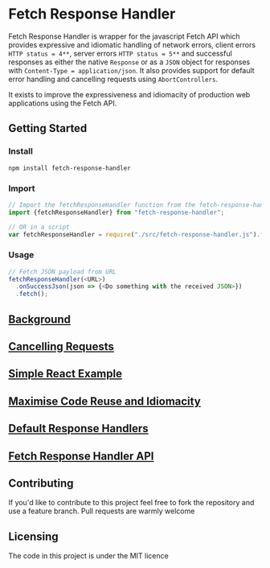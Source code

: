 # Fetch Response Handler

Fetch Response Handler is  wrapper for the javascript Fetch API which provides expressive and idiomatic handling of network errors, client errors `HTTP status = 4**`, server errors `HTTP status = 5**` and successful responses as either the native `Response` or as a `JSON` object for responses with `Content-Type = application/json`.
It also provides support for default error handling and cancelling requests using `AbortControllers`.

It exists to improve the expressiveness and idiomacity of production web applications using the Fetch API. 

## Getting Started

### Install

```
npm install fetch-response-handler
```

### Import

```javascript
// Import the fetchResponseHandler function from the fetch-response-handler package in a module
import {fetchResponseHandler} from "fetch-response-handler";

// OR in a script
var fetchResponseHandler = require("./src/fetch-response-handler.js").fetchResponseHandler;
```

### Usage

```javascript
// Fetch JSON payload from URL
fetchResponseHandler(<URL>)
  .onSuccessJson(json => {<Do something with the received JSON>})
  .fetch();
```

## [Background](./docs/REQUIREMENT.md)

## [Cancelling Requests](./docs/CANCEL_REQUESTS.md)

## [Simple React Example](./docs/REACT_EXAMPLE.md)

## [Maximise Code Reuse and Idiomacity](./docs/API_CLIENT.md)

## [Default Response Handlers](./docs/DEFAULTS.md)

## [Fetch Response Handler API](./docs/API.md)

## Contributing

If you'd like to contribute to this project feel free to fork the repository and use a feature branch. Pull requests are warmly welcome

## Licensing

The code in this project is under the MIT licence



  







